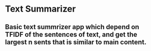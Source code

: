 # Text Summarizer

## Basic text summrizer app which depend on TFIDF of the sentences of text, and get the largest n sents that is similar to main content.



